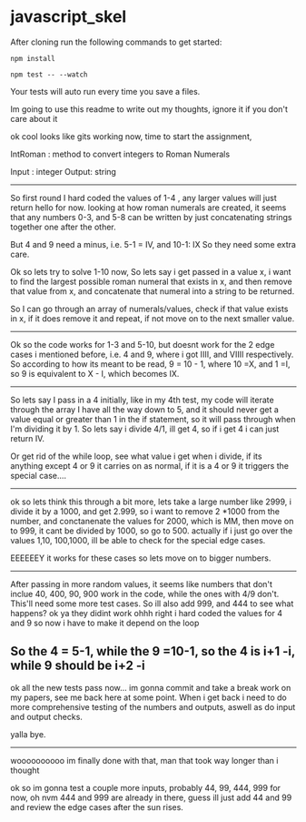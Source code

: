 # javascript_skel

After cloning run the following commands to get started:

`npm install`

`npm test -- --watch`

Your tests will auto run every time you save a files.



Im going to use this readme to write out my thoughts, ignore it if you don't care about it 

ok cool looks like gits working now, time to start the assignment, 

IntRoman :
method to convert integers to Roman Numerals

Input : integer
Output: string

------
So first round I hard coded the values of 1-4 , any larger values will just return hello for now. 
looking at how roman numerals are created, it seems that any numbers 0-3, and 5-8 can be written by just concatenating strings together one after the other.

But 4 and 9 need a minus, i.e. 5-1 = IV, and 10-1: IX
So they need some extra care. 

Ok so lets try to solve 1-10 now, 
So lets say i get passed in a value x, i want to find the largest possible roman numeral that exists in x, and then remove that value from x, and concatenate that numeral into a string to be returned. 

So I can go through an array of numerals/values, check if that value exists in x, if it does remove it and repeat, if not move on to the next smaller value.

-------
Ok so the code works for 1-3 and 5-10, but doesnt work for the 2 edge cases i mentioned before, i.e. 4 and 9, where i got IIII, and VIIII respectively. 
So according to how its meant to be read, 9 = 10 - 1, where 10 =X, and 1 =I, so 9 is equivalent to X - I, which becomes IX. 

-----
So lets say I pass in a 4 initially, like in my 4th test, my code will iterate through the array I have all the way down to 5, and it should never get a value equal or greater than 1 in the if statement, so it will pass through when I'm dividing it by 1. So lets say i divide 4/1, ill get 4, so if i get 4 i can just return IV.

Or get rid of the while loop, see what value i get when i divide, if its anything except 4 or 9 it carries on as normal, if it is a 4 or 9 it triggers the special case....


---- 
ok so lets think this through a bit more, lets take a large number like 2999, i divide it by a 1000, and get 2.999, so i want to remove 2 *1000 from the number, and conctanenate the values for 2000, which is MM, then move on to 999, it cant be divided by 1000, so go to 500. actually if i just go over the values 1,10, 100,1000, ill be able to check for the special edge cases. 

EEEEEEY it works for these cases so lets move on to bigger numbers.

--------

After passing in more random values, it seems like numbers that don't inclue 40, 400, 90, 900 work in the code, while the ones with 4/9 don't. This'll need some more test cases.
So ill also add 999, and 444 to see what happens?
ok ya they didint work
ohhh right i hard coded the values for 4 and 9 so now i have to make it depend on the loop

So the 4 = 5-1, while the 9 =10-1, so the 4 is i+1 -i, while 9 should be i+2 -i
-------
ok all the new tests pass now... im gonna commit and take a break work on my papers, see me back here at some point.
When i get back i need to do more comprehensive testing of the numbers and outputs, aswell as do input and output checks.

yalla bye.

---------------
woooooooooo im finally done with that, man that took way longer than i thought

ok so im gonna test a couple more inputs, probably 44, 99, 444, 999 for now, oh nvm 444 and 999 are already in there, guess ill just add 44 and 99 and review the edge cases after the sun rises. 

